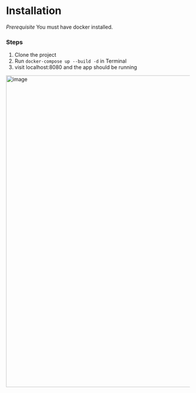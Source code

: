 # Installation

*Prerequisite*
You must have docker installed. 

### Steps
1. Clone the project
2. Run `docker-compose up --build -d` in Terminal
3. visit localhost:8080 and the app should be running


<img width="853" alt="image" src="https://github.com/user-attachments/assets/987ebe8e-4052-45d6-a7b9-150d0cf16a5d">
